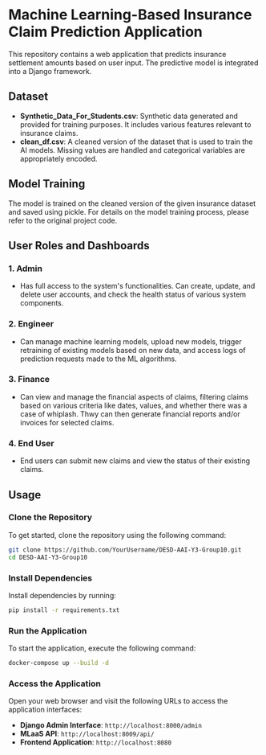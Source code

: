 # Machine Learning-Based Insurance Claim Prediction Application

This repository contains a web application that predicts insurance settlement amounts based on user input. The predictive model is integrated into a Django framework.

## Dataset

- **Synthetic_Data_For_Students.csv**: Synthetic data generated and provided for training purposes. It includes various features relevant to insurance claims.
- **clean_df.csv**: A cleaned version of the dataset that is used to train the AI models. Missing values are handled and categorical variables are appropriately encoded.

## Model Training

The model is trained on the cleaned version of the given insurance dataset and saved using pickle. For details on the model training process, please refer to the original project code.

## User Roles and Dashboards

### 1. Admin
- Has full access to the system's functionalities. Can create, update, and delete user accounts, and check the health status of various system components.

### 2. Engineer
- Can manage machine learning models, upload new models, trigger retraining of existing models based on new data, and access logs of prediction requests made to the ML algorithms.

### 3. Finance
- Can view and manage the financial aspects of claims, filtering claims based on various criteria like dates, values, and whether there was a case of whiplash. Thwy can then generate financial reports and/or invoices for selected claims.

### 4. End User
- End users can submit new claims and view the status of their existing claims.

## Usage

### Clone the Repository

To get started, clone the repository using the following command:

```bash
git clone https://github.com/YourUsername/DESD-AAI-Y3-Group10.git
cd DESD-AAI-Y3-Group10
```

### Install Dependencies

Install dependencies by running:

```bash
pip install -r requirements.txt
```

### Run the Application

To start the application, execute the following command:

```bash
docker-compose up --build -d
```

### Access the Application

Open your web browser and visit the following URLs to access the application interfaces:

- **Django Admin Interface**: `http://localhost:8000/admin`
- **MLaaS API**: `http://localhost:8009/api/`
- **Frontend Application**: `http://localhost:8080`